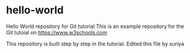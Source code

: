 # hello-world
Hello World repository for Git tutorial
This is an example repository for the Git tutoial on https://www.w3schools.com

This repository is built step by step in the tutorial.
Edited this file by suriya
